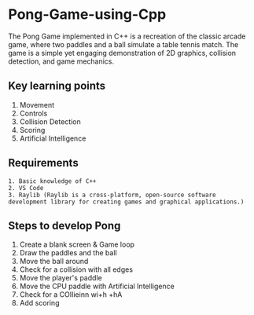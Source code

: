 # Pong-Game-using-Cpp
The Pong Game implemented in C++ is a recreation of the classic arcade game, where two paddles and a ball simulate a table tennis match. The game is a simple yet engaging demonstration of 2D graphics, collision detection, and game mechanics.

## Key learning points
1. Movement
2. Controls
3. Collision Detection
4. Scoring
5. Artificial Intelligence

## Requirements
    1. Basic knowledge of C++
    2. VS Code
    3. Raylib (Raylib is a cross-platform, open-source software development library for creating games and graphical applications.)

## Steps to develop Pong
1. Create a blank screen & Game loop
2. Draw the paddles and the ball
3. Move the ball around
4. Check for a collision with all edges
5. Move the player's paddle
6. Move the CPU paddle with Artificial Intelligence
7. Check for a COIIieinn wi+h +hA
8. Add scoring